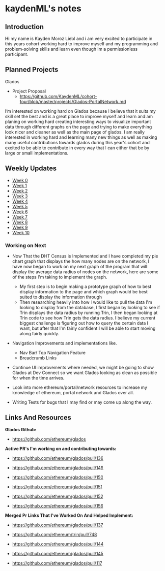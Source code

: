 # kaydenML's notes

## Introduction

Hi my name is Kayden Moroz Liebl and i am very excited to participate in this years cohort working hard to improve myself and my programming and problem-solving skills and learn even though im a permissionless participant.

 

## Planned Projects

Glados

- Project Proposal
  - https://github.com/KaydenML/cohort-four/blob/master/projects/Glados-PortalNetwork.md

I’m interested on working hard on Glados because I believe that it suits my skill set the best and is a great place to improve myself and learn and am planing on working hard creating interesting ways to visualize important data through different graphs on the page and trying to make everything look nicer and cleaner as well as the main page of glados. I am really interested in working hard and learning many new things as well as making many useful contributions towards glados during this year's cohort and excited to be able to contribute in every way that I can either that be by large or small implementations.


## Weekly Updates

- [Week 0](https://hackmd.io/msw-q59mQ1WIEy2s0qwbSQ?view) 
- [Week 1](https://hackmd.io/@v8QYUEqNQI-q90vwuMaJaw/B1fzDR492)
- [Week 2](https://hackmd.io/@v8QYUEqNQI-q90vwuMaJaw/S1t-Tmyon)
- [Week 3](https://hackmd.io/@v8QYUEqNQI-q90vwuMaJaw/HkVl5dhjh)
- [Week 4](https://hackmd.io/@v8QYUEqNQI-q90vwuMaJaw/Bytjmsfh3)
- [Week 5](https://hackmd.io/@v8QYUEqNQI-q90vwuMaJaw/S1wFfX23h)
- [Week 6](https://hackmd.io/@v8QYUEqNQI-q90vwuMaJaw/SynHLNBTh)
- [Week 7](https://hackmd.io/@v8QYUEqNQI-q90vwuMaJaw/SkDUd50an)
- [Week 8](https://hackmd.io/@v8QYUEqNQI-q90vwuMaJaw/SJcjUNtC2)
- [Week 9](https://hackmd.io/@v8QYUEqNQI-q90vwuMaJaw/HJj1OtQkp)
- [Week 10](https://hackmd.io/@v8QYUEqNQI-q90vwuMaJaw/S1iIpQ61a)


### Working on Next

- Now That the DHT Census is Implemented and I have completed my pie chart graph that displays the how many nodes are on the network, I have now began to work on my next graph of the program that will display the average data radius of nodes on the network, here are some of the steps I'm taking to implement the graph.
	- My first step is to begin making a prototype graph of how to best display information to the page and which graph would be best suited to display the information through
	- Then researching heavily into how I would like to pull the data I'm looking to display from the database, I first began by looking to see if Trin displays the data radius by running Trin, I then began looking at Trin code to see how Trin gets the data radius. I believe my current biggest challenge is figuring out how to query the certain data I want, but after that I'm fairly confident I will be able to start moving along fairly quickly.


- Navigation Improvements and implementations like.
	- Nav Bar/ Top Navigation Feature
	- Breadcrumb Links


- Continue UI improvements where needed, we might be going to show Glados at Dev Connect so we want Glados looking as clean as possible for when the time arrives.


- Look into more ethereum/portal/network resources to increase my knowledge of ethereum, portal network and Glados over all.


- Writing Tests for bugs that I may find or may come up along the way.
## Links And Resources

**Glados Github:**

- https://github.com/ethereum/glados

**Active PR's I'm working on and contributing towards:**

- https://github.com/ethereum/glados/pull/136

- https://github.com/ethereum/glados/pull/149

- https://github.com/ethereum/glados/pull/150

- https://github.com/ethereum/glados/pull/151

- https://github.com/ethereum/glados/pull/152

- https://github.com/ethereum/glados/pull/156

**Merged Pr Links That I've Worked On And Helped Implement:**
- https://github.com/ethereum/glados/pull/137

- https://github.com/ethereum/trin/pull/748

- https://github.com/ethereum/glados/pull/144

- https://github.com/ethereum/glados/pull/145

- https://github.com/ethereum/glados/pull/117